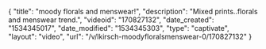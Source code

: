 {
    "title": "moody florals and menswear!",
    "description": "Mixed prints..florals and menswear trend.",
    "videoid": "170827132",
    "date_created": "1534345017",
    "date_modified": "1534345303",
    "type": "captivate",
    "layout": "video",
    "url": "\/v\/lkirsch-moodyfloralsmenswear-0\/170827132"
}